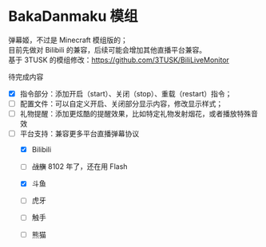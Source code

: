 # BakaDanmaku 模组
弹幕姬，不过是 Minecraft 模组版的；   
目前先做对 Bilibili 的兼容，后续可能会增加其他直播平台兼容。  
基于 3TUSK 的模组修改：<https://github.com/3TUSK/BiliLiveMonitor> 

待完成内容
 - [x] 指令部分：添加开启（start）、关闭（stop）、重载（restart）指令；
 - [ ] 配置文件：可以自定义开启、关闭部分显示内容，修改显示样式；
 - [ ] 礼物提醒：添加更炫酷的提醒效果，比如特定礼物发射烟花，或者播放特殊音效
 - [ ] 平台支持：兼容更多平台直播弹幕协议
    - [x] Bilibili
    - [ ] ~~战旗~~ 8102 年了，还在用 Flash
    - [x] 斗鱼
    - [ ] 虎牙
    - [ ] 触手
    - [ ] 熊猫

